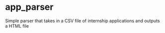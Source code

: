 # app_parser
Simple parser that takes in a CSV file of internship applications and outputs a HTML file
